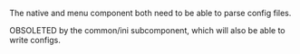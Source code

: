 The native and menu component both need to be able to parse config files.

OBSOLETED by the common/ini subcomponent, which will also be able to write configs.

